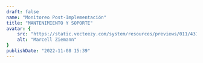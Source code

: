 ```yaml
---
draft: false
name: "Monitoreo Post-Implementación"
title: "MANTENIMIENTO Y SOPORTE"
avatar: {
    src: "https://static.vecteezy.com/system/resources/previews/011/431/753/non_2x/technical-support-programming-and-coding-website-maintenance-website-maintenance-services-update-and-keep-your-site-easy-concept-vector.jpg",
    alt: "Marcell Ziemann"
}
publishDate: "2022-11-08 15:39"
---
```

